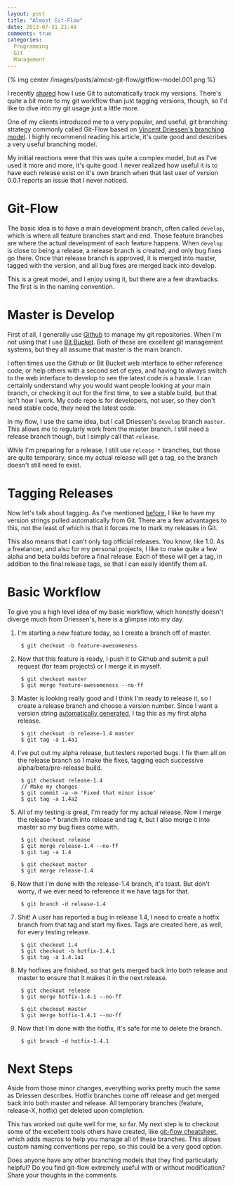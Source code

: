 ```yaml
---
layout: post
title: "Almost Git-Flow"
date: 2013-07-31 21:48
comments: true
categories: 
  Programming
  Git
  Management
---
```


{% img center /images/posts/almost-git-flow/gitflow-model.001.png %}

I recently [shared](http://ryanharter.com/blog/2013/07/30/automatic-versioning-with-git-and-gradle/) how I use Git to automatically track my versions.  There's quite a bit more to my git workflow than just tagging versions, though, so I'd like to dive into my git usage just a little more.

<!-- more -->

One of my clients introduced me to a very popular, and useful, git branching strategy commonly called Git-Flow based on [Vincent Driessen's branching model](http://nvie.com/posts/a-successful-git-branching-model/). I highly recommend reading his article, it's quite good and describes a very useful branching model.

My initial reactions were that this was quite a complex model, but as I've used it more and more, it's quite good.  I never realized how useful it is to have each release exist on it's own branch when that last user of version 0.0.1 reports an issue that I never noticed.

# Git-Flow

The basic idea is to have a main development branch, often called `develop`, which is where all feature branches start and end.  Those feature branches are where the actual development of each feature happens.  When `develop` is close to being a release, a release branch is created, and only bug fixes go there.  Once that release branch is approved, it is merged into master, tagged with the version, and all bug fixes are merged back into develop.

This is a great model, and I enjoy using it, but there are a few drawbacks. The first is in the naming convention.

# Master is Develop

First of all, I generally use [Github](http://github.com) to manage my git repositories.  When I'm not using that I use [Bit Bucket](http://bitbucket.org).  Both of these are excellent git management systems, but they all assume that master is the main branch.

I often times use the Github or Bit Bucket web interface to either reference code, or help others with a second set of eyes, and having to always switch to the web interface to develop to see the latest code is a hassle.  I can certainly understand why you would want people looking at your main branch, or checking it out for the first time, to see a stable build, but that isn't how I work.  My code repo is for developers, not user, so they don't need stable code, they need the latest code.

In my flow, I use the same idea, but I call Driessen's `develop` branch `master`.  This allows me to regularly work from the master branch.  I still need a release branch though, but I simply call that `release`.

While I'm preparing for a release, I still use `release-*` branches, but those are quite temporary, since my actual release will get a tag, so the branch doesn't still need to exist.

# Tagging Releases

Now let's talk about tagging.  As I've mentioned [before](http://ryanharter.com/blog/2013/07/30/automatic-versioning-with-git-and-gradle/), I like to have my version strings pulled automatically from Git.  There are a few advantages to this, not the least of which is that it forces me to mark my releases in Git.

This also means that I can't only tag official releases.  You know, like 1.0.  As a freelancer, and also for my personal projects, I like to make quite a few alpha and beta builds before a final release.  Each of these will get a tag, in addition to the final release tags, so that I can easily identify them all.

# Basic Workflow

To give you a high level idea of my basic workflow, which honestly doesn't diverge much from Driessen's, here is a glimpse into my day.

1. I'm starting a new feature today, so I create a branch off of master.

        $ git checkout -b feature-awesomeness

1. Now that this feature is ready, I push it to Github and submit a pull request (for team projects) or I merge it in myself.

        $ git checkout master
        $ git merge feature-awesomeness --no-ff

1. Master is looking really good and I think I'm ready to release it, so I create a release branch and choose a version number.  Since I want a version string [automatically generated](http://ryanharter.com/blog/2013/07/30/automatic-versioning-with-git-and-gradle/), I tag this as my first alpha release.

        $ git checkout -b release-1.4 master
        $ git tag -a 1.4a1

1. I've put out my alpha release, but testers reported bugs.  I fix them all on the release branch so I make the fixes, tagging each successive alpha/beta/pre-release build.

        $ git checkout release-1.4
        // Make my changes
        $ git commit -a -m 'Fixed that minor issue'
        $ git tag -a 1.4a2

1. All of my testing is great, I'm ready for my actual release.  Now I merge the release-* branch into release and tag it, but I also merge it into master so my bug fixes come with.

        $ git checkout release
        $ git merge release-1.4 --no-ff
        $ git tag -a 1.4
        
        $ git checkout master
        $ git merge release-1.4

1. Now that I'm done with the release-1.4 branch, it's toast.  But don't worry, if we ever need to reference it we have tags for that.

        $ git branch -d release-1.4

1. Shit! A user has reported a bug in release 1.4, I need to create a hotfix branch from that tag and start my fixes.  Tags are created here, as well, for every testing release.

        $ git checkout 1.4
        $ git checkout -b hotfix-1.4.1
        $ git tag -a 1.4.1a1

1. My hotfixes are finished, so that gets merged back into both release and master to ensure that it makes it in the next release.

        $ git checkout release
        $ git merge hotfix-1.4.1 --no-ff
        
        $ git checkout master
        $ git merge hotfix-1.4.1 --no-ff

1. Now that I'm done with the hotfix, it's safe for me to delete the branch.

        $ git branch -d hotfix-1.4.1

# Next Steps

Aside from those minor changes, everything works pretty much the same as Driessen describes.  Hotfix branches come off release and get merged back into both master and release.  All temporary branches (feature, release-X, hotfix) get deleted upon completion.

This has worked out quite well for me, so far.  My next step is to checkout some of the excellent tools others have created, like [git-flow cheatsheet](http://danielkummer.github.io/git-flow-cheatsheet/), which adds macros to help you manage all of these branches.  This allows custom naming conventions per repo, so this could be a very good option.

Does anyone have any other branching models that they find particularly helpful?  Do you find git-flow extremely useful with or without modification?  Share your thoughts in the comments.